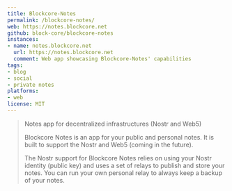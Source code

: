 ```yaml
---
title: Blockcore-Notes
permalink: /blockcore-notes/
web: https://notes.blockcore.net
github: block-core/blockcore-notes
instances:
- name: notes.blockcore.net 
  url: https://notes.blockcore.net
  comment: Web app showcasing Blockcore-Notes' capabilities
tags:
- blog
- social
- private notes
platforms:
- web
license: MIT
---
```


> Notes app for decentralized infrastructures (Nostr and Web5)
> 
> Blockcore Notes is an app for your public and personal notes. It is built to support the Nostr and Web5 (coming in the future).
>
> The Nostr support for Blockcore Notes relies on using your Nostr identity (public key) and uses a set of relays to publish and store your notes. You can run your own personal relay to always keep a backup of your notes.
